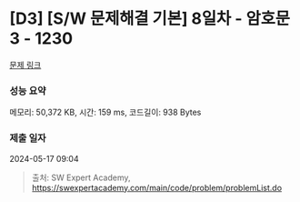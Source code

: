 # [D3] [S/W 문제해결 기본] 8일차 - 암호문3 - 1230 

[문제 링크](https://swexpertacademy.com/main/code/problem/problemDetail.do?contestProbId=AV14zIwqAHwCFAYD) 

### 성능 요약

메모리: 50,372 KB, 시간: 159 ms, 코드길이: 938 Bytes

### 제출 일자

2024-05-17 09:04



> 출처: SW Expert Academy, https://swexpertacademy.com/main/code/problem/problemList.do